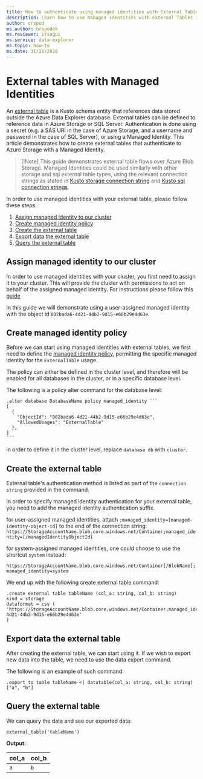 ```yaml
---
title: How to authenticate using managed identities with External Tables in Azure Data Explorer
description: Learn how to use managed identities with External Tables in Azure Data Explorer cluster.
author: orspod
ms.author: orspodek
ms.reviewer: itsagui
ms.service: data-explorer
ms.topic: how-to
ms.date: 11/25/2020
---
```


# External tables with Managed Identities

An [external table](azure/data-explorer/kusto/query/schema-entities/externaltables) is a Kusto schema entity that references data stored outside the Azure Data Explorer database.
External tables can be defined to reference data in Azure Storage or SQL Server. Authentication is done using a secret (e.g. a SAS URI in the case of Azure Storage, and a username and password in the case of SQL Server), or using a Managed Identity. This article demonstrates how to create external tables that authenticate to Azure Storage with a Managed Identity.

> [!Note] This guide demonstrates external table flows over Azure Blob Storage. Managed Identities could be used similarly with other storage and sql external table types, using the relevant connection strings as stated in [Kusto storage connection string](/storage) and [Kusto sql connection strings](/some-link).

In order to use managed identities with your external table, please follow these steps:

1. [Assign managed identity to our cluster]()
2. [Create managed identity policy]()
3. [Create the external table]()
4. [Export data the external table]()
5. [Query the external table]()

## Assign managed identity to our cluster

In order to use managed identities with your cluster, you first need to assign it to your cluster. This will provide the cluster with permissions to act on behalf of the assigned managed identity. For instructions please follow this [guide](/some-link)

In this guide we will demonstrate using a user-assigned managed identity with the object id `802bada6-4d21-44b2-9d15-e66b29e4d63e`.

## Create managed identity policy

Before we can start using managed identities with external tables, we first need to define the [managed identity policy](azure/data-explorer/kusto/management/alter-managed-identity-policy-command), permitting the specific managed identity for the `ExternalTable` usage.

The policy can either be defined in the cluster level, and therefore will be enabled for all databases in the cluster, or in a specific database level.

The following is a policy alter command for the database level:
~~~
.alter database DatabaseName policy managed_identity ```
[
  {
    "ObjectId": "802bada6-4d21-44b2-9d15-e66b29e4d63e",
    "AllowedUsages": "ExternalTable"
  },
]
```
~~~

in order to define it in the cluster level, replace `database db` with `cluster`.

## Create the external table

External table's authentication method is listed as part of the `connection string` provided in the command.

In order to specify managed identity authentication for your external table, you need to add the managed identity authentication suffix.

for user-assigned managed identities, attach `;managed_identity=[managed-identity-object-id]` to the end of the connection string:
`https://StorageAccountName.blob.core.windows.net/Container;managed_identity=[/managedIdentityObjectId]`

for system-assigned managed identities, one could choose to use the shortcut `system` instead:

`https://StorageAccountName.blob.core.windows.net/Container[/BlobName];managed_identity=system`

We end up with the following create external table command:

~~~
.create external table tableName (col_a: string, col_b: string)
kind = storage 
dataformat = csv (
'https://StorageAccountName.blob.core.windows.net/Container;managed_identity=802bada6-4d21-44b2-9d15-e66b29e4d63e'
)
~~~

## Export data the external table

After creating the external table, we can start using it.
If we wish to export new data into the table, we need to use the data export command.

The following is an example of such command:
~~~
.export to table tableName <| datatable(col_a: string, col_b: string) ["a", "b"]
~~~

## Query the external table

We can query the data and see our exported data:
~~~
external_table('tableName')
~~~

**Output:**

| col_a | col_b |
|-------| ---- |
| `a` | `b`